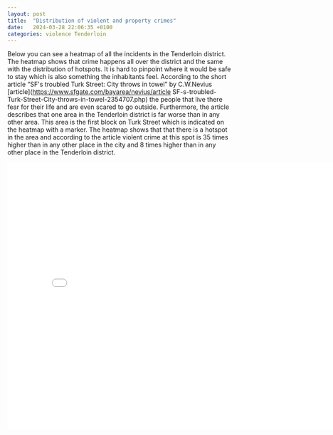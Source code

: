 ```yaml
---
layout: post
title:  "Distribution of violent and property crimes"
date:   2024-03-28 22:06:35 +0100
categories: violence Tenderloin
---
```

 
 Below you can see a heatmap of all the incidents in the Tenderloin district. The heatmap shows that crime happens all over the district and the same with the distribution of hotspots. It is hard to pinpoint where it would be safe to stay which is also something the inhabitants feel. According to the short article “SF's troubled Turk Street: City throws in towel” by C.W.Nevius [article](https://www.sfgate.com/bayarea/nevius/article SF-s-troubled-Turk-Street-City-throws-in-towel-2354707.php) the people that live there fear for their life and are even scared to go outside. Furthermore, the article describes that one area in the Tenderloin district is far worse than in any other area. This area is the first block on Turk Street which is indicated on the heatmap with a marker. The heatmap shows that that there is a hotspot in the area and according to the article violent crime at this spot is 35 times higher than in any other place in the city and 8 times higher than in any other place in the Tenderloin district. 
<iframe src="{{site.baseurl}}/assets/images/map_tenderloin.html" width="800" height="600" style="border:none;"></iframe>



